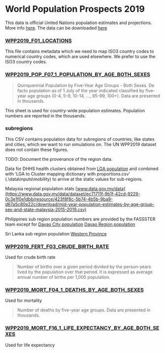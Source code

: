 # World Population Prospects 2019

This data is official United Nations population estimates and projections. More info [here](https://population.un.org/wpp/). The data can be downloaded [here](https://population.un.org/wpp/Download/Standard/Population/)

### [WPP2019_F01_LOCATIONS](https://population.un.org/wpp/Download/Files/4_Metadata/WPP2019_F01_LOCATIONS.XLSX)

This file contains metadata which we need to map ISO3 country codes to numerical country codes, which are used elsewhere. We prefer to use the ISO3 country codes.

### [WPP2019_POP_F07_1_POPULATION_BY_AGE_BOTH_SEXES](<https://population.un.org/wpp/Download/Files/1_Indicators%20(Standard)/EXCEL_FILES/1_Population/WPP2019_POP_F07_1_POPULATION_BY_AGE_BOTH_SEXES.xlsx>)

> Quinquennial Population by Five-Year Age Groups - Both Sexes. De facto population as of 1 July of the year indicated classified by five-year age groups (0-4, 5-9, 10-14, ..., 95-99, 100+). Data are presented in thousands.

This sheet is used for country-wide population estimates. Population numbers are reported in the thousands.

### subregions

This CSV contains population data for subregions of countries, like states and cities, which we want to run simulations on.
The UN WPP2019 dataset does not contain these figures.

TODO: Document the provenance of the region data.

Data for DHHS health clusters obtained from
[LGA population](https://www.abs.gov.au/ausstats/subscriber.nsf/log?openagent&14100do0001_2014-19.xlsx&1410.0&Data%20Cubes&76DD7F46FAF7345CCA2585B20017416A&0&2014-19&28.07.2020&Latest)
and combined with 'LGA to Cluster mapping dictionary with proportions.csv' (.\data\inputs\mobility) to arrive at the static values for sub-regions.

Malaysia regional population stats
[www.data.gov.my/data](https://www.data.gov.my/data/dataset/ec71711f-9b1f-42cd-9229-0c3e1f0e1dbb/resource/423f8f8c-5b74-4b5b-9ba9-d67a5c80e22c/download/mid-year-population-estimates-by-age-group-sex-and-state-malaysia-2015-2019.csv)

Philippines sub region population numbers are provided by the FASSSTER team except for 
[Davao City population](https://www.citypopulation.de/en/philippines/mindanao/admin/davao_del_sur/112402__davao/)
[Davao Region population](https://www.citypopulation.de/en/philippines/admin/11__davao/)


Sri Lanka sub region population
[Western Province](https://www.citypopulation.de/en/srilanka/prov/admin/1__western/)


### [WPP2019_FERT_F03_CRUDE_BIRTH_RATE](<https://population.un.org/wpp/Download/Files/1_Indicators%20(Standard)/EXCEL_FILES/2_Fertility/WPP2019_FERT_F03_CRUDE_BIRTH_RATE.xlsx>)

Used for crude birth rate

> Number of births over a given period divided by the person-years lived by the population over that period. It is expressed as average annual number of births per 1,000 population.

### [WPP2019_MORT_F04_1_DEATHS_BY_AGE_BOTH_SEXES](<https://population.un.org/wpp/Download/Files/1_Indicators%20(Standard)/EXCEL_FILES/3_Mortality/WPP2019_MORT_F04_1_DEATHS_BY_AGE_BOTH_SEXES.xlsx>)

Used for mortality

> Number of deaths by five-year age groups. Data are presented in thousands.

### [WPP2019_MORT_F16_1_LIFE_EXPECTANCY_BY_AGE_BOTH_SEXES](<https://population.un.org/wpp/Download/Files/1_Indicators%20(Standard)/EXCEL_FILES/3_Mortality/WPP2019_MORT_F16_1_LIFE_EXPECTANCY_BY_AGE_BOTH_SEXES.xlsx>)

Used for life expectancy
